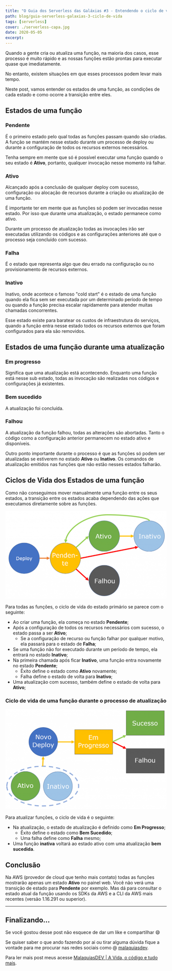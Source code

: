 ```yaml
---
title: "O Guia dos Serverless das Galáxias #3 - Entendendo o ciclo de vida de uma função lambda"
path: blog/guia-serverless-galaxias-3-ciclo-de-vida
tags: [serverless]
cover: ./serverless-capa.jpg
date: 2020-05-05
excerpt: 
---
```


Quando a gente cria ou atualiza uma função, na maioria dos casos, esse processo é muito rápido e as nossas funções estão prontas para executar quase que imediatamente. 

No entanto, existem situações em que esses processos podem levar mais tempo.

Neste post, vamos entender os estados de uma função, as condições de cada estado e como ocorre a transição entre eles.

## Estados de uma função

### Pendente

É o primeiro estado pelo qual todas as funções passam quando são criadas. A função se mantém nesse estado durante um processo de deploy ou durante a configuração de todos os recursos externos necessários. 

Tenha sempre em mente que só é possível executar uma função quando o seu estado é **Ativo**, portanto, qualquer invocação nesse momento irá falhar. 


### Ativo

Alcançado após a conclusão de qualquer deploy com sucesso, configuração ou alocação de recursos durante a criação ou atualização de uma função. 

É importante ter em mente que as funções só podem ser invocadas nesse estado. Por isso que durante uma atualização, o estado permanece como ativo. 

Durante um processo de atualização todas as invocações irão ser executadas utilizando os códigos e as configurações anteriores até que o processo seja concluído com sucesso.


### Falha

É o estado que representa algo que deu errado na configuração ou no provisionamento de recursos externos.


### Inativo

Inativo, onde acontece o famoso "cold start" é o estado de uma função quando ela fica sem ser executada por um determinado período de tempo ou quando a função precisa escalar rapidamente para atender muitas chamadas concorrentes. 

Esse estado existe para baratear os custos de infraestrutura do serviços, quando a função entra nesse estado todos os recursos externos que foram configurados para ela são removidos. 


## Estados de uma função durante uma atualização


### Em progresso

Significa que uma atualização está acontecendo. Enquanto uma função está nesse sub estado, todas as invocação são realizadas nos códigos e configurações já existentes.


### Bem sucedido

A atualização foi concluída.


### Falhou

A atualização da função falhou, todas as alterações são abortadas. Tanto o código como a configuração anterior permanecem no estado ativo e disponíveis.

Outro ponto importante durante o processo é que as funções só podem ser atualizadas se estiverem no estado **Ativo** ou **Inativo**. Os comandos de atualização emitidos nas funções que não estão nesses estados falharão.

## Ciclos de Vida dos Estados de uma função

Como não conseguimos mover manualmente uma função entre os seus estados, a transição entre os estados acaba dependendo das ações que executamos diretamente sobre as funções.


![Fluxograma do ciclo de vida de uma função](./ciclo-de-vida.png)

Para todas as funções, o ciclo de vida do estado primário se parece com o seguinte:

*   Ao criar uma função, ela começa no estado **Pendente**;
*   Após a configuração de todos os recursos necessários com sucesso, o estado passa a ser **Ativo**;
    *   Se a configuração de recurso ou função falhar por qualquer motivo, ela passará para o estado de **Falha**;
*   Se uma função não for executado durante um período de tempo, ela entrará no estado **Inativo**;
*   Na primeira chamada após ficar **Inativo**, uma função entra novamente no estado **Pendente**;
    *   Êxito define o estado como **Ativo** novamente;
    *   Falha define o estado de volta para **Inativo**;
*   Uma atualização com sucesso, também define o estado de volta para **Ativo**;

### Ciclo de vida de uma função durante o processo de atualização

![Fluxograma do ciclo de vida de uma função durante o processo de atualização](./ciclo-de-vida-processo-atualizacao.png)

Para atualizar funções, o ciclo de vida é o seguinte:

*   Na atualização, o estado de atualização é definido como **Em Progresso**;
    *   Êxito define o estado como **Bem Sucedido**;
    *   Uma falha define como **Falha** mesmo;
*   Uma função **inativa** voltará ao estado ativo com uma atualização **bem sucedida**.

## Conclusão

Na AWS (provedor de cloud que tenho mais contato) todas as funções mostrarão apenas um estado **Ativo** no painel web. Você não verá uma transição de estado para **Pendente** por exemplo. Mas dá para consultar o estado atual da função usando os SDKs da AWS e a CLI da AWS mais recentes (versão 1.16.291 ou superior).

---

## Finalizando…

Se você gostou desse post não esquece de dar um like e compartilhar 😄

Se quiser saber o que ando fazendo por ai ou tirar alguma dúvida fique a vontade para me procurar nas redes sociais como @ [malaquiasdev](https://twitter.com/malaquiasdev).

Para ler mais post meus acesse [MalaquiasDEV | A Vida, o código e tudo mais](http://malaquias.dev).
